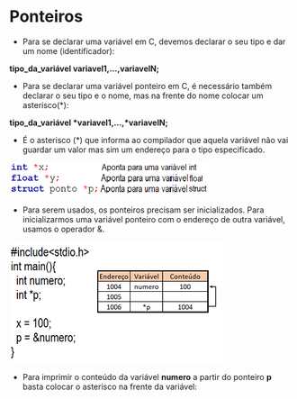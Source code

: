 # Ponteiros
+ <p>Para se declarar uma variável em C, devemos declarar o seu tipo e dar um nome (identificador):</p>
<b>tipo_da_variável variavel1,...,variavelN;</b>

+ <p>Para se declarar uma variável ponteiro em C, é necessário também declarar o seu tipo e o nome, mas na frente do nome colocar um asterisco(*):</p>
<b>tipo_da_variável *variavel1,...,*variavelN;</b>

+ <p>É o asterisco (*) que informa ao compilador que aquela variável não vai guardar um valor mas sim um endereço para o tipo especificado.
</p>

![figura](/markdowns/declaracao.png) 

+ Para serem usados, os ponteiros precisam ser inicializados. Para inicializarmos uma variável ponteiro com o endereço de outra variável, usamos o operador &. 

![figura1](/markdowns/ponteiro.png) 

+ Para imprimir o conteúdo da variável <b>numero</b> a partir do ponteiro <b>p</b> basta colocar o asterisco na frente da variável:
